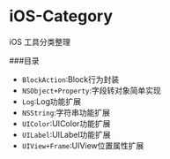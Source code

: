# iOS-Category
iOS 工具分类整理

###目录
* `BlockAction`:Block行为封装
* `NSObject+Property`:字段转对象简单实现
* `Log`:Log功能扩展
* `NSString`:字符串功能扩展
* `UIColor`:UIColor功能扩展
* `UILabel`:UILabel功能扩展
* `UIView+Frame`:UIView位置属性扩展
